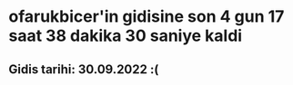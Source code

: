# ofarukbicer'in gidisine son 4 gun 17 saat 38 dakika 30 saniye kaldi

## Gidis tarihi: 30.09.2022 :(